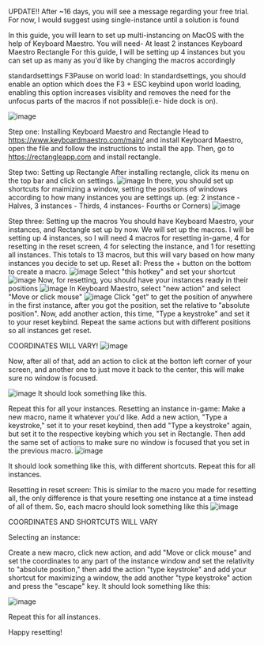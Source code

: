 
UPDATE!! After ~16 days, you will see a message regarding your free trial. For now, I would suggest using single-instance until a solution is found





In this guide, you will learn to set up multi-instancing on MacOS with the help of Keyboard Maestro.
You will need-
  At least 2 instances
  Keyboard Maestro
  Rectangle
For this guide, I will be setting up 4 instances but you can set up as many as you'd like by changing the macros accordingly

standardsettings F3Pause on world load:
In standardsettings, you should enable an option which does the F3 + ESC keybind upon world loading, enabling this option increases visiblity and removes the need for the unfocus parts of the macros if not possible(i.e- hide dock is on).

![image](https://github.com/skillphobia/MacOS-multi-instancing-with-Keyboard-Maestro/assets/165536766/5c1b3032-3e5d-4804-965c-b132e246a9bf)


Step one: Installing Keyboard Maestro and Rectangle
Head to https://www.keyboardmaestro.com/main/ and install Keyboard Maestro, open the file and follow the instructions to install the app.
Then, go to https://rectangleapp.com and install rectangle.

Step two: Setting up Rectangle
After installing rectangle, click its menu on the top bar and click on settings.
![image](https://github.com/skillphobia/MacOS-multi-instancing-with-Keyboard-Maestro/assets/165536766/81ad6e79-e559-4ee3-985b-7b88043e1b19)
In there, you should set up shortcuts for maimizing a window, setting the positions of windows according to how many instances you are settings up. (eg: 2 instance - Halves, 3 instances - Thirds, 4 instances- Fourths or Corners)
![image](https://github.com/skillphobia/MacOS-multi-instancing-with-Keyboard-Maestro/assets/165536766/899af5b4-76eb-42df-a0eb-9e81e0b5fed4)

Step three: Setting up the macros
You should have Keyboard Maestro, your instances, and Rectangle set up by now. We will set up the macros.
I will be setting up 4 instances, so I will need 4 macros for resetting in-game, 4 for resetting in the reset screen, 4 for selecting the instance, and 1 for resetting all instances.
This totals to 13 macros, but this will vary based on how many instances you decide to set up.
Reset all:
  Press the + button on the bottom to create a macro.
  ![image](https://github.com/skillphobia/MacOS-multi-instancing-with-Keyboard-Maestro/assets/165536766/c47c0633-8714-495b-865d-2a331256edb1)
  Select "this hotkey" and set your shortcut
  ![image](https://github.com/skillphobia/MacOS-multi-instancing-with-Keyboard-Maestro/assets/165536766/7b5ae621-f030-416f-8a46-dff5ae94c26c)
  Now, for resetting, you should have your instances ready in their positions
  ![image](https://github.com/skillphobia/MacOS-multi-instancing-with-Keyboard-Maestro/assets/165536766/29494a4b-71ac-4f7f-8628-1385787cddb6)
  In Keyboard Maestro, select "new action" and select "Move or click mouse"
  ![image](https://github.com/skillphobia/MacOS-multi-instancing-with-Keyboard-Maestro/assets/165536766/f06b8c31-745f-4f5d-a7e6-132dbc1f9136)
  Click "get" to get the position of anywhere in the first instance, after you got the position, set the relative to "absolute position".
  Now, add another action, this time, "Type a keystroke" and set it to your reset keybind.
  Repeat the same actions but with different positions so all instances get reset.

  
  COORDINATES WILL VARY!
  ![image](https://github.com/skillphobia/MacOS-multi-instancing-with-Keyboard-Maestro/assets/165536766/3749b6d3-78dc-4f96-8618-2def4599c667)

  Now, after all of that, add an action to click at the botton left corner of your screen, and another one to just move it back to the center, this will make sure no window is focused.
  
  
  ![image](https://github.com/skillphobia/MacOS-multi-instancing-with-Keyboard-Maestro/assets/165536766/2270ddf0-ad12-42d6-b84f-2b7acbd71831)
  It should look something like this.


  Repeat this for all your instances. 
Resetting an instance in-game:
  Make a new macro, name it whatever you'd like. Add a new action, "Type a keystroke," set it to your reset keybind, then add "Type a keystroke" again, but set it to the respective keybing which you set in Rectangle. Then add the same set of actions to make sure no window is focused that you set in the previous macro.
  ![image](https://github.com/skillphobia/MacOS-multi-instancing-with-Keyboard-Maestro/assets/165536766/79b5e4ac-2221-43c3-97a6-2545f8a2b8ac)

  It should look something like this, with different shortcuts.
  Repeat this for all instances.

Resetting in reset screen:
  This is similar to the macro you made for resetting all, the only difference is that youre resetting one instance at a time instead of all of them. So, each macro should look something like this
  ![image](https://github.com/skillphobia/MacOS-multi-instancing-with-Keyboard-Maestro/assets/165536766/c6d1bc98-2422-49b0-a82c-017d072bde12)


  COORDINATES AND SHORTCUTS WILL VARY

Selecting an instance:
  
  Create a new macro, click new action, and add "Move or click mouse" and set the coordinates to any part of the instance window and set the relativity to "absolute position," then add the action "type keystroke" and add your shortcut for maximizing a window, the add another "type keystroke" action and press the "escape" key.
  It should look something like this:

  ![image](https://github.com/skillphobia/MacOS-multi-instancing-with-Keyboard-Maestro/assets/165536766/ef45e622-6912-4e2d-a24b-ef6dd43fba5f)




  Repeat this for all instances.






Happy resetting!
